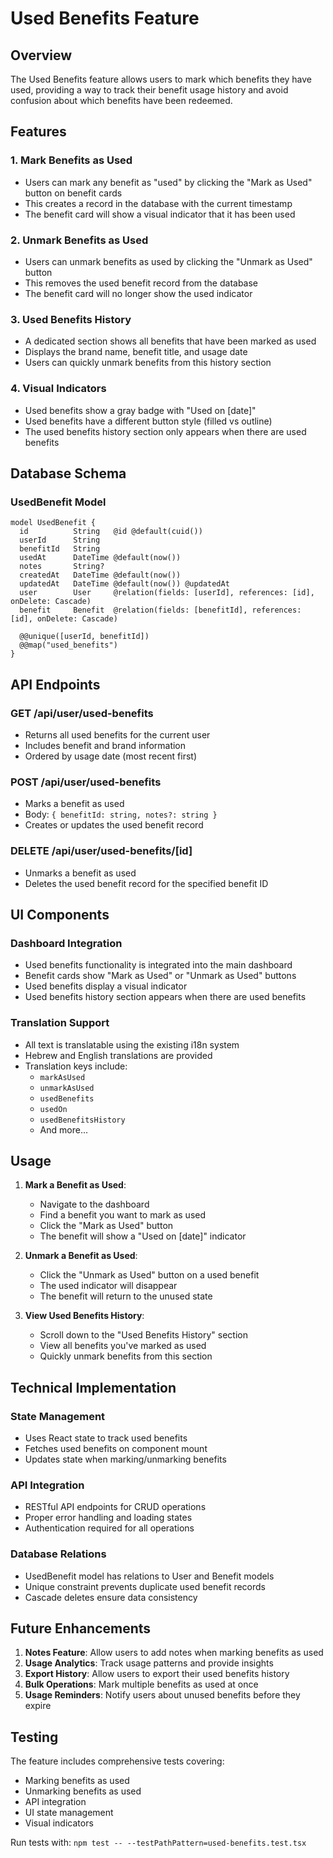 # Used Benefits Feature

## Overview

The Used Benefits feature allows users to mark which benefits they have used, providing a way to track their benefit usage history and avoid confusion about which benefits have been redeemed.

## Features

### 1. Mark Benefits as Used
- Users can mark any benefit as "used" by clicking the "Mark as Used" button on benefit cards
- This creates a record in the database with the current timestamp
- The benefit card will show a visual indicator that it has been used

### 2. Unmark Benefits as Used
- Users can unmark benefits as used by clicking the "Unmark as Used" button
- This removes the used benefit record from the database
- The benefit card will no longer show the used indicator

### 3. Used Benefits History
- A dedicated section shows all benefits that have been marked as used
- Displays the brand name, benefit title, and usage date
- Users can quickly unmark benefits from this history section

### 4. Visual Indicators
- Used benefits show a gray badge with "Used on [date]"
- Used benefits have a different button style (filled vs outline)
- The used benefits history section only appears when there are used benefits

## Database Schema

### UsedBenefit Model
```prisma
model UsedBenefit {
  id          String   @id @default(cuid())
  userId      String
  benefitId   String
  usedAt      DateTime @default(now())
  notes       String?
  createdAt   DateTime @default(now())
  updatedAt   DateTime @default(now()) @updatedAt
  user        User     @relation(fields: [userId], references: [id], onDelete: Cascade)
  benefit     Benefit  @relation(fields: [benefitId], references: [id], onDelete: Cascade)

  @@unique([userId, benefitId])
  @@map("used_benefits")
}
```

## API Endpoints

### GET /api/user/used-benefits
- Returns all used benefits for the current user
- Includes benefit and brand information
- Ordered by usage date (most recent first)

### POST /api/user/used-benefits
- Marks a benefit as used
- Body: `{ benefitId: string, notes?: string }`
- Creates or updates the used benefit record

### DELETE /api/user/used-benefits/[id]
- Unmarks a benefit as used
- Deletes the used benefit record for the specified benefit ID

## UI Components

### Dashboard Integration
- Used benefits functionality is integrated into the main dashboard
- Benefit cards show "Mark as Used" or "Unmark as Used" buttons
- Used benefits display a visual indicator
- Used benefits history section appears when there are used benefits

### Translation Support
- All text is translatable using the existing i18n system
- Hebrew and English translations are provided
- Translation keys include:
  - `markAsUsed`
  - `unmarkAsUsed`
  - `usedBenefits`
  - `usedOn`
  - `usedBenefitsHistory`
  - And more...

## Usage

1. **Mark a Benefit as Used**:
   - Navigate to the dashboard
   - Find a benefit you want to mark as used
   - Click the "Mark as Used" button
   - The benefit will show a "Used on [date]" indicator

2. **Unmark a Benefit as Used**:
   - Click the "Unmark as Used" button on a used benefit
   - The used indicator will disappear
   - The benefit will return to the unused state

3. **View Used Benefits History**:
   - Scroll down to the "Used Benefits History" section
   - View all benefits you've marked as used
   - Quickly unmark benefits from this section

## Technical Implementation

### State Management
- Uses React state to track used benefits
- Fetches used benefits on component mount
- Updates state when marking/unmarking benefits

### API Integration
- RESTful API endpoints for CRUD operations
- Proper error handling and loading states
- Authentication required for all operations

### Database Relations
- UsedBenefit model has relations to User and Benefit models
- Unique constraint prevents duplicate used benefit records
- Cascade deletes ensure data consistency

## Future Enhancements

1. **Notes Feature**: Allow users to add notes when marking benefits as used
2. **Usage Analytics**: Track usage patterns and provide insights
3. **Export History**: Allow users to export their used benefits history
4. **Bulk Operations**: Mark multiple benefits as used at once
5. **Usage Reminders**: Notify users about unused benefits before they expire

## Testing

The feature includes comprehensive tests covering:
- Marking benefits as used
- Unmarking benefits as used
- API integration
- UI state management
- Visual indicators

Run tests with: `npm test -- --testPathPattern=used-benefits.test.tsx` 